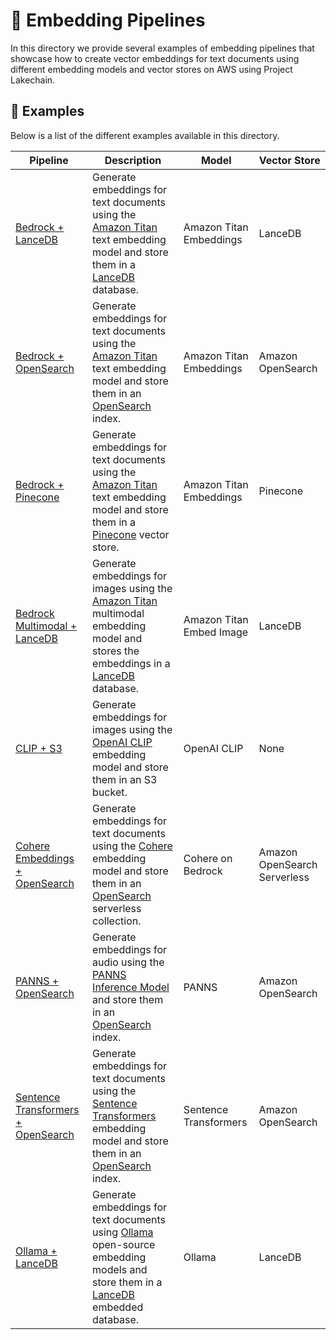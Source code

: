 # 🤖 Embedding Pipelines

In this directory we provide several examples of embedding pipelines that showcase how to create vector embeddings for text documents using different embedding models and vector stores on AWS using Project Lakechain.

## 🌟 Examples

Below is a list of the different examples available in this directory.

Pipeline | Description | Model | Vector Store
--- | --- | --- | ---
[Bedrock + LanceDB](bedrock-lancedb-pipeline) | Generate embeddings for text documents using the [Amazon Titan](https://docs.aws.amazon.com/bedrock/latest/userguide/titan-embedding-models.html) text embedding model and store them in a [LanceDB](https://www.pinecone.io/) database. | Amazon Titan Embeddings | LanceDB
[Bedrock + OpenSearch](bedrock-opensearch-pipeline) | Generate embeddings for text documents using the [Amazon Titan](https://docs.aws.amazon.com/bedrock/latest/userguide/titan-embedding-models.html) text embedding model and store them in an [OpenSearch](https://opensearch.org/) index. | Amazon Titan Embeddings | Amazon OpenSearch
[Bedrock + Pinecone](bedrock-pinecone-pipeline) | Generate embeddings for text documents using the [Amazon Titan](https://docs.aws.amazon.com/bedrock/latest/userguide/titan-embedding-models.html) text embedding model and store them in a [Pinecone](https://www.pinecone.io/) vector store. | Amazon Titan Embeddings | Pinecone
[Bedrock Multimodal + LanceDB](bedrock-multimodal-pipeline) | Generate embeddings for images using the [Amazon Titan](https://docs.aws.amazon.com/bedrock/latest/userguide/titan-embedding-models.html) multimodal embedding model and stores the embeddings in a [LanceDB](https://www.pinecone.io/) database. | Amazon Titan Embed Image | LanceDB
[CLIP + S3](clip-embeddings-pipeline) | Generate embeddings for images using the [OpenAI CLIP](https://openai.com/research/clip/) embedding model and store them in an S3 bucket. | OpenAI CLIP | None
[Cohere Embeddings + OpenSearch](cohere-opensearch-pipeline) | Generate embeddings for text documents using the [Cohere](https://cohere.ai/) embedding model and store them in an [OpenSearch](https://opensearch.org/) serverless collection. | Cohere on Bedrock | Amazon OpenSearch Serverless
[PANNS + OpenSearch](panns-opensearch-pipeline) | Generate embeddings for audio using the [PANNS Inference Model](https://github.com/qiuqiangkong/panns_inference) and store them in an [OpenSearch](https://opensearch.org/) index. | PANNS | Amazon OpenSearch
[Sentence Transformers + OpenSearch](sentence-transformers-pipeline) | Generate embeddings for text documents using the [Sentence Transformers](https://www.sbert.net/) embedding model and store them in an [OpenSearch](https://opensearch.org/) index. | Sentence Transformers | Amazon OpenSearch
[Ollama + LanceDB](ollama-lancedb-pipeline) | Generate embeddings for text documents using [Ollama](https://ollama.ai/) open-source embedding models and store them in a [LanceDB](https://lancedb.github.io/lancedb/) embedded database. | Ollama | LanceDB
